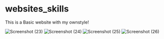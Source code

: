 # websites_skills
This is a Basic website with my ownstyle!


![Screenshot (23)](https://github.com/justtravneet/website_layout/assets/139142880/2919b5be-6a98-41c2-885c-0b8b21b91c7c)
![Screenshot (24)](https://github.com/justtravneet/website_layout/assets/139142880/ddbd7f2b-86cd-4683-9076-a33ad001a84a)
![Screenshot (25)](https://github.com/justtravneet/website_layout/assets/139142880/200c03b8-85ff-4470-beba-7317e030f2de)
![Screenshot (26)](https://github.com/justtravneet/website_layout/assets/139142880/e72415ee-401c-4482-8d8e-2309ee676f5a)
